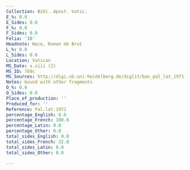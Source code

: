 ```yaml
---
Collection: Bibl. Apost. Vatic.
E_%: 0.0
E_Sides: 0.0
F_%: 0.0
F_Sides: 0.0
Folia: '16'
Headnote: Wace, Roman de Brut
L_%: 0.0
L_Sides: 0.0
Location: Vatican
MS_Date: s.xiii (2)
MS_ID: 789c
MS_Sources: http://digi.ub.uni-heidelberg.de/diglit/bav_pal_lat_1971
Notes: bound with other fragments
O_%: 0.0
O_Sides: 0.0
Place_of_production: ''
Produced_for: ''
Reference: Pal.lat.1971
percentage_English: 0.0
percentage_French: 100.0
percentage_Latin: 0.0
percentage_Other: 0.0
total_sides_English: 0.0
total_sides_French: 32.0
total_sides_Latin: 0.0
total_sides_Other: 0.0

---
```

